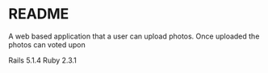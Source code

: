 # README

A web based application that a user can upload photos. Once uploaded the photos can voted upon

Rails 5.1.4
Ruby 2.3.1
